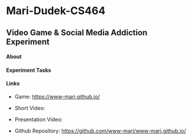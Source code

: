 # Mari-Dudek-CS464

## Video Game & Social Media Addiction Experiment

#### About


#### Experiment Tasks


#### Links
- Game: https://www-mari.github.io/

- Short Video:
- Presentation Video:
- Github Repository: https://github.com/www-mari/www-mari.github.io/
